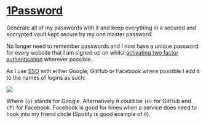 # [1Password](https://1password.com)

Generate all of my passwords with it and keep everything in a secured and encrypted vault kept secure by my one master password.

No longer need to remember passwords and I now have a unique password for every website that I am signed up on whilst [activating two factor authentication](https://support.1password.com/one-time-passwords/) wherever possible.

As I use [SSO](https://auth0.com/blog/what-is-and-how-does-single-sign-on-work/) with either Google, GitHub or Facebook where possible I add it to the names of logins as such:

![](https://i.imgur.com/VfbwIhq.png)

Where `(G)` stands for Google. Alternatively it could be `(H)` for GitHub and `(F)` for Facebook. Facebook is good for times when a service does need to hook into my friend circle (Spotify is good example of it).
